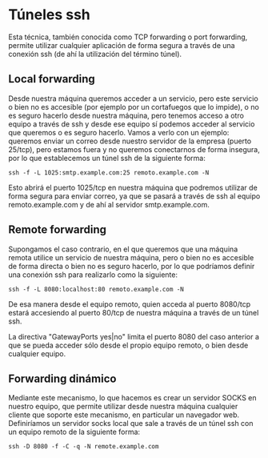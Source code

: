 # Túneles ssh

Esta técnica, también conocida como TCP forwarding o port forwarding,
permite utilizar cualquier aplicación de forma segura a través de una
conexión ssh (de ahí la utilización del término túnel).

## Local forwarding

Desde nuestra máquina queremos acceder a un servicio, pero este
servicio o bien no es accesible (por ejemplo por un cortafuegos que lo
impide), o no es seguro hacerlo desde nuestra máquina, pero tenemos
acceso a otro equipo a través de ssh y desde ese equipo sí podemos
acceder al servicio que queremos o es seguro hacerlo. Vamos a verlo
con un ejemplo: queremos enviar un correo desde nuestro servidor de la
empresa (puerto 25/tcp), pero estamos fuera y no queremos conectarnos
de forma insegura, por lo que establecemos un túnel ssh de la
siguiente forma:

```
ssh -f -L 1025:smtp.example.com:25 remoto.example.com -N
```

Esto abrirá el puerto 1025/tcp en nuestra máquina que podremos
utilizar de forma segura para enviar correo, ya que se pasará a través
de ssh al equipo remoto.example.com y de ahí al servidor
smtp.example.com.

## Remote forwarding

Supongamos el caso contrario, en el que queremos que una máquina
remota utilice un servicio de nuestra máquina, pero o bien no es
accesible de forma directa o bien no es seguro hacerlo, por lo que
podríamos definir una conexión ssh para realizarlo como la siguiente:

```
ssh -f -L 8080:localhost:80 remoto.example.com -N
```

De esa manera desde el equipo remoto, quien acceda al puerto 8080/tcp
estará accesiendo al puerto 80/tcp de nuestra máquina a través de un
túnel ssh.

La directiva "GatewayPorts yes|no" limita el puerto 8080 del caso
anterior a que se pueda acceder sólo desde el propio equipo remoto, o
bien desde cualquier equipo.

## Forwarding dinámico

Mediante este mecanismo, lo que hacemos es crear un servidor SOCKS en
nuestro equipo, que permite utilizar desde nuestra máquina cualquier
cliente que soporte este mecanismo, en particular un navegador
web. Definiríamos un servidor socks local que sale a través de un
túnel ssh con un equipo remoto de la siguiente forma:

```
ssh -D 8080 -f -C -q -N remote.example.com
```
